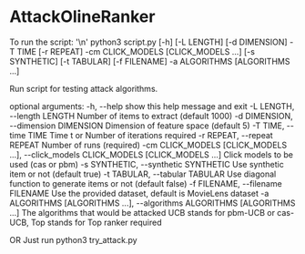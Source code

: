 # AttackOlineRanker
To run the script: '\n'
python3 script.py [-h] [-L LENGTH] [-d DIMENSION] -T TIME [-r REPEAT] -cm
                 CLICK_MODELS [CLICK_MODELS ...] [-s SYNTHETIC] [-t TABULAR]
                 [-f FILENAME] -a ALGORITHMS [ALGORITHMS ...]

Run script for testing attack algorithms.

optional arguments:
  -h, --help            show this help message and exit
  -L LENGTH, --length LENGTH
                        Number of items to extract (default 1000)
  -d DIMENSION, --dimension DIMENSION
                        Dimension of feature space (default 5)
  -T TIME, --time TIME  Time t or Number of iterations required
  -r REPEAT, --repeat REPEAT
                        Number of runs (required)
  -cm CLICK_MODELS [CLICK_MODELS ...], --click_models CLICK_MODELS [CLICK_MODELS ...]
                        Click models to be used (cas or pbm)
  -s SYNTHETIC, --synthetic SYNTHETIC
                        Use synthetic item or not (default true)
  -t TABULAR, --tabular TABULAR
                        Use diagonal function to generate items or not (default false)
  -f FILENAME, --filename FILENAME
                        Use the provided dataset, default is MovieLens dataset
  -a ALGORITHMS [ALGORITHMS ...], --algorithms ALGORITHMS [ALGORITHMS ...]
                        The algorithms that would be attacked UCB stands for
                        pbm-UCB or cas-UCB, Top stands for Top ranker
                        required

OR
Just run python3 try_attack.py